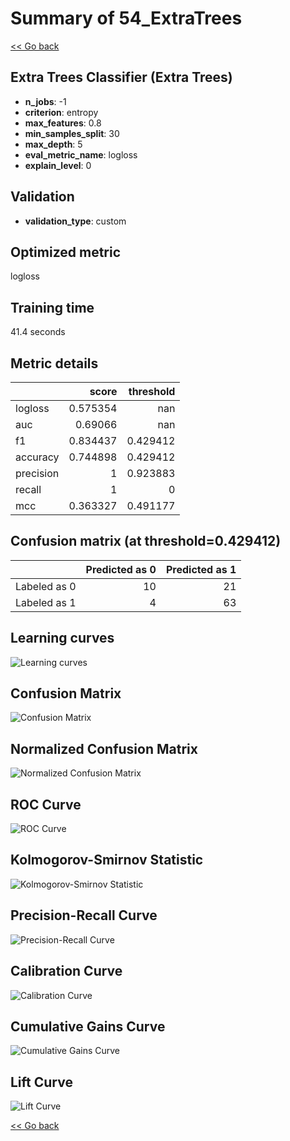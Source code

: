 # Summary of 54_ExtraTrees

[<< Go back](../README.md)


## Extra Trees Classifier (Extra Trees)
- **n_jobs**: -1
- **criterion**: entropy
- **max_features**: 0.8
- **min_samples_split**: 30
- **max_depth**: 5
- **eval_metric_name**: logloss
- **explain_level**: 0

## Validation
 - **validation_type**: custom

## Optimized metric
logloss

## Training time

41.4 seconds

## Metric details
|           |    score |   threshold |
|:----------|---------:|------------:|
| logloss   | 0.575354 |  nan        |
| auc       | 0.69066  |  nan        |
| f1        | 0.834437 |    0.429412 |
| accuracy  | 0.744898 |    0.429412 |
| precision | 1        |    0.923883 |
| recall    | 1        |    0        |
| mcc       | 0.363327 |    0.491177 |


## Confusion matrix (at threshold=0.429412)
|              |   Predicted as 0 |   Predicted as 1 |
|:-------------|-----------------:|-----------------:|
| Labeled as 0 |               10 |               21 |
| Labeled as 1 |                4 |               63 |

## Learning curves
![Learning curves](learning_curves.png)
## Confusion Matrix

![Confusion Matrix](confusion_matrix.png)


## Normalized Confusion Matrix

![Normalized Confusion Matrix](confusion_matrix_normalized.png)


## ROC Curve

![ROC Curve](roc_curve.png)


## Kolmogorov-Smirnov Statistic

![Kolmogorov-Smirnov Statistic](ks_statistic.png)


## Precision-Recall Curve

![Precision-Recall Curve](precision_recall_curve.png)


## Calibration Curve

![Calibration Curve](calibration_curve_curve.png)


## Cumulative Gains Curve

![Cumulative Gains Curve](cumulative_gains_curve.png)


## Lift Curve

![Lift Curve](lift_curve.png)



[<< Go back](../README.md)
